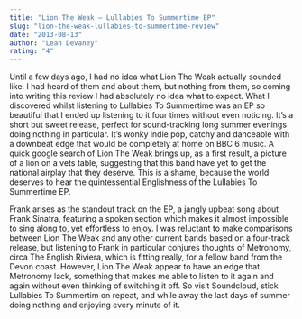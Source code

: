 ```yaml
---
title: "Lion The Weak – Lullabies To Summertime EP"
slug: "lion-the-weak-lullabies-to-summertime-review"
date: "2013-08-13"
author: "Leah Devaney"
rating: "4"
---
```


Until a few days ago, I had no idea what Lion The Weak actually sounded like. I had heard of them and about them, but nothing from them, so coming into writing this review I had absolutely no idea what to expect. What I discovered whilst listening to Lullabies To Summertime was an EP so beautiful that I ended up listening to it four times without even noticing. It’s a short but sweet release, perfect for sound-tracking long summer evenings doing nothing in particular. It’s wonky indie pop, catchy and danceable with a downbeat edge that would be completely at home on BBC 6 music. A quick google search of Lion The Weak brings up, as a first result, a picture of a lion on a vets table, suggesting that this band have yet to get the national airplay that they deserve. This is a shame, because the world deserves to hear the quintessential Englishness of the Lullabies To Summertime EP.

Frank arises as the standout track on the EP, a jangly upbeat song about Frank Sinatra, featuring a spoken section which makes it almost impossible to sing along to, yet effortless to enjoy. I was reluctant to make comparisons between Lion The Weak and any other current bands based on a four-track release, but listening to Frank in particular conjures thoughts of Metronomy, circa The English Riviera, which is fitting really, for a fellow band from the Devon coast. However, Lion The Weak appear to have an edge that Metronomy lack, something that makes me able to listen to it again and again without even thinking of switching it off. So visit Soundcloud, stick Lullabies To Summertim on repeat, and while away the last days of summer doing nothing and enjoying every minute of it.
